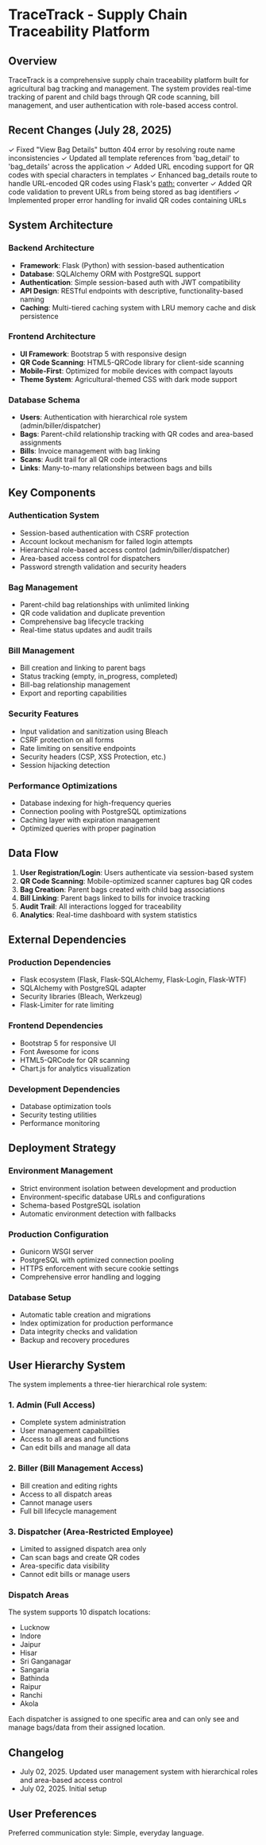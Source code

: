 # TraceTrack - Supply Chain Traceability Platform

## Overview

TraceTrack is a comprehensive supply chain traceability platform built for agricultural bag tracking and management. The system provides real-time tracking of parent and child bags through QR code scanning, bill management, and user authentication with role-based access control.

## Recent Changes (July 28, 2025)

✓ Fixed "View Bag Details" button 404 error by resolving route name inconsistencies
✓ Updated all template references from 'bag_detail' to 'bag_details' across the application
✓ Added URL encoding support for QR codes with special characters in templates
✓ Enhanced bag_details route to handle URL-encoded QR codes using Flask's <path:> converter
✓ Added QR code validation to prevent URLs from being stored as bag identifiers
✓ Implemented proper error handling for invalid QR codes containing URLs

## System Architecture

### Backend Architecture
- **Framework**: Flask (Python) with session-based authentication
- **Database**: SQLAlchemy ORM with PostgreSQL support
- **Authentication**: Simple session-based auth with JWT compatibility
- **API Design**: RESTful endpoints with descriptive, functionality-based naming
- **Caching**: Multi-tiered caching system with LRU memory cache and disk persistence

### Frontend Architecture
- **UI Framework**: Bootstrap 5 with responsive design
- **QR Code Scanning**: HTML5-QRCode library for client-side scanning
- **Mobile-First**: Optimized for mobile devices with compact layouts
- **Theme System**: Agricultural-themed CSS with dark mode support

### Database Schema
- **Users**: Authentication with hierarchical role system (admin/biller/dispatcher)
- **Bags**: Parent-child relationship tracking with QR codes and area-based assignments
- **Bills**: Invoice management with bag linking
- **Scans**: Audit trail for all QR code interactions
- **Links**: Many-to-many relationships between bags and bills

## Key Components

### Authentication System
- Session-based authentication with CSRF protection
- Account lockout mechanism for failed login attempts
- Hierarchical role-based access control (admin/biller/dispatcher)
- Area-based access control for dispatchers
- Password strength validation and security headers

### Bag Management
- Parent-child bag relationships with unlimited linking
- QR code validation and duplicate prevention
- Comprehensive bag lifecycle tracking
- Real-time status updates and audit trails

### Bill Management
- Bill creation and linking to parent bags
- Status tracking (empty, in_progress, completed)
- Bill-bag relationship management
- Export and reporting capabilities

### Security Features
- Input validation and sanitization using Bleach
- CSRF protection on all forms
- Rate limiting on sensitive endpoints
- Security headers (CSP, XSS Protection, etc.)
- Session hijacking detection

### Performance Optimizations
- Database indexing for high-frequency queries
- Connection pooling with PostgreSQL optimizations
- Caching layer with expiration management
- Optimized queries with proper pagination

## Data Flow

1. **User Registration/Login**: Users authenticate via session-based system
2. **QR Code Scanning**: Mobile-optimized scanner captures bag QR codes
3. **Bag Creation**: Parent bags created with child bag associations
4. **Bill Linking**: Parent bags linked to bills for invoice tracking
5. **Audit Trail**: All interactions logged for traceability
6. **Analytics**: Real-time dashboard with system statistics

## External Dependencies

### Production Dependencies
- Flask ecosystem (Flask, Flask-SQLAlchemy, Flask-Login, Flask-WTF)
- SQLAlchemy with PostgreSQL adapter
- Security libraries (Bleach, Werkzeug)
- Flask-Limiter for rate limiting

### Frontend Dependencies
- Bootstrap 5 for responsive UI
- Font Awesome for icons
- HTML5-QRCode for QR scanning
- Chart.js for analytics visualization

### Development Dependencies
- Database optimization tools
- Security testing utilities
- Performance monitoring

## Deployment Strategy

### Environment Management
- Strict environment isolation between development and production
- Environment-specific database URLs and configurations
- Schema-based PostgreSQL isolation
- Automatic environment detection with fallbacks

### Production Configuration
- Gunicorn WSGI server
- PostgreSQL with optimized connection pooling
- HTTPS enforcement with secure cookie settings
- Comprehensive error handling and logging

### Database Setup
- Automatic table creation and migrations
- Index optimization for production performance
- Data integrity checks and validation
- Backup and recovery procedures

## User Hierarchy System

The system implements a three-tier hierarchical role system:

### 1. Admin (Full Access)
- Complete system administration
- User management capabilities
- Access to all areas and functions
- Can edit bills and manage all data

### 2. Biller (Bill Management Access)
- Bill creation and editing rights
- Access to all dispatch areas
- Cannot manage users
- Full bill lifecycle management

### 3. Dispatcher (Area-Restricted Employee)
- Limited to assigned dispatch area only
- Can scan bags and create QR codes
- Area-specific data visibility
- Cannot edit bills or manage users

### Dispatch Areas
The system supports 10 dispatch locations:
- Lucknow
- Indore
- Jaipur
- Hisar
- Sri Ganganagar
- Sangaria
- Bathinda
- Raipur
- Ranchi
- Akola

Each dispatcher is assigned to one specific area and can only see and manage bags/data from their assigned location.

## Changelog

- July 02, 2025. Updated user management system with hierarchical roles and area-based access control
- July 02, 2025. Initial setup

## User Preferences

Preferred communication style: Simple, everyday language.